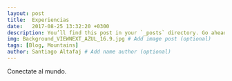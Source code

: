 ```yaml
---
layout: post
title:  Experiencias
date:   2017-08-25 13:32:20 +0300
description: You’ll find this post in your `_posts` directory. Go ahead and edit it and re-build the site to see your changes. # Add post description (optional)
img: Background_VIEWNEXT_AZUL_16.9.jpg # Add image post (optional)
tags: [Blog, Mountains]
author: Santiago Altafaj # Add name author (optional)
---
```


Conectate al mundo.

